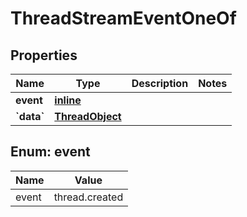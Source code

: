 
# ThreadStreamEventOneOf

## Properties
| Name | Type | Description | Notes |
| ------------ | ------------- | ------------- | ------------- |
| **event** | [**inline**](#Event) |  |  |
| **&#x60;data&#x60;** | [**ThreadObject**](ThreadObject.md) |  |  |


<a id="Event"></a>
## Enum: event
| Name | Value |
| ---- | ----- |
| event | thread.created |



